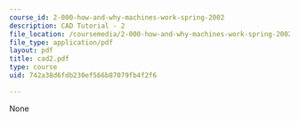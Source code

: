 ```yaml
---
course_id: 2-000-how-and-why-machines-work-spring-2002
description: CAD Tutorial - 2
file_location: /coursemedia/2-000-how-and-why-machines-work-spring-2002/742a38d6fdb230ef566b87079fb4f2f6_cad2.pdf
file_type: application/pdf
layout: pdf
title: cad2.pdf
type: course
uid: 742a38d6fdb230ef566b87079fb4f2f6

---
```

None
